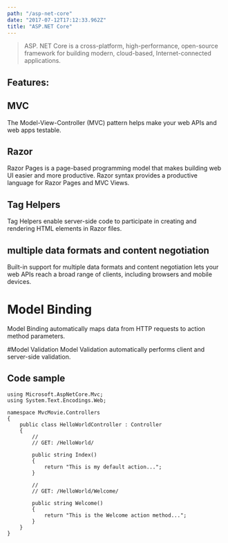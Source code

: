 ```yaml
---
path: "/asp-net-core"
date: "2017-07-12T17:12:33.962Z"
title: "ASP.NET Core"
---
```


>ASP. NET Core is a cross-platform, high-performance, open-source framework for building modern, cloud-based, Internet-connected applications.

## Features:
## MVC
The Model-View-Controller (MVC) pattern helps make your web APIs and web apps testable.

## Razor
Razor Pages is a page-based programming model that makes building web UI easier and more productive. Razor syntax provides a productive language for Razor Pages and MVC Views.

## Tag Helpers
Tag Helpers enable server-side code to participate in creating and rendering HTML elements in Razor files.

##  multiple data formats and content negotiation 
Built-in support for multiple data formats and content negotiation lets your web APIs reach a broad range of clients, including browsers and mobile devices.

# Model Binding
Model Binding automatically maps data from HTTP requests to action method parameters.

#Model Validation
Model Validation automatically performs client and server-side validation.

## Code sample
```CSharp
using Microsoft.AspNetCore.Mvc;
using System.Text.Encodings.Web;

namespace MvcMovie.Controllers
{
    public class HelloWorldController : Controller
    {
        // 
        // GET: /HelloWorld/

        public string Index()
        {
            return "This is my default action...";
        }

        // 
        // GET: /HelloWorld/Welcome/ 

        public string Welcome()
        {
            return "This is the Welcome action method...";
        }
    }
}
```
